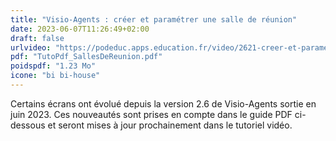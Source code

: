 ```yaml
---
title: "Visio-Agents : créer et paramétrer une salle de réunion"
date: 2023-06-07T11:26:49+02:00
draft: false
urlvideo: "https://podeduc.apps.education.fr/video/2621-creer-et-parametrer-une-salle-de-reunion/"
pdf: "TutoPdf_SallesDeReunion.pdf"
poidspdf: "1.23 Mo"
icone: "bi bi-house"
---
```

Certains écrans ont évolué depuis la version 2.6 de Visio-Agents sortie en juin 2023. Ces nouveautés sont prises en compte dans le guide PDF ci-dessous et seront mises à jour prochainement dans le tutoriel vidéo.